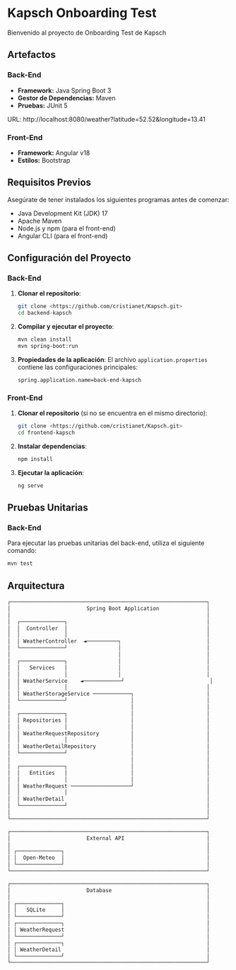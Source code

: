 # Kapsch Onboarding Test

Bienvenido al proyecto de Onboarding Test de Kapsch

## Artefactos

### Back-End
- **Framework:** Java Spring Boot 3
- **Gestor de Dependencias:** Maven
- **Pruebas:** JUnit 5

URL: http://localhost:8080/weather?latitude=52.52&longitude=13.41

### Front-End
- **Framework:** Angular v18
- **Estilos:** Bootstrap

## Requisitos Previos

Asegúrate de tener instalados los siguientes programas antes de comenzar:

- Java Development Kit (JDK) 17
- Apache Maven
- Node.js y npm (para el front-end)
- Angular CLI (para el front-end)

## Configuración del Proyecto

### Back-End

1. **Clonar el repositorio**:
    ```sh
    git clone <https://github.com/cristianet/Kapsch.git>
    cd backend-kapsch
    ```

2. **Compilar y ejecutar el proyecto**:
    ```sh
    mvn clean install
    mvn spring-boot:run
    ```

3. **Propiedades de la aplicación**:
    El archivo `application.properties` contiene las configuraciones principales:
    ```properties
    spring.application.name=back-end-kapsch
    ```

### Front-End

1. **Clonar el repositorio** (si no se encuentra en el mismo directorio):
    ```sh
    git clone <https://github.com/cristianet/Kapsch.git>
    cd frontend-kapsch
    ```

2. **Instalar dependencias**:
    ```sh
    npm install
    ```

3. **Ejecutar la aplicación**:
    ```sh
    ng serve
    ```

## Pruebas Unitarias

### Back-End

Para ejecutar las pruebas unitarias del back-end, utiliza el siguiente comando:

```sh
mvn test
```

## Arquitectura

```sh
┌──────────────────────────────────────────────────────────────┐
│                        Spring Boot Application               │
│                                                              │
│  ┌──────────────┐                                            │
│  │  Controller  │                                            │
│  │              │                                            │
│  │ WeatherController  ◄──────────┐                           │
│  └──────────────┘                │                           │
│                                  │                           │
│  ┌──────────────┐                │                           │
│  │   Services   │                │                           │
│  │              │                │                           │
│  │ WeatherService    ◄────────────┘                           │
│  │              │                                            │
│  │ WeatherStorageService ────────────┐                       │
│  └──────────────┘                    │                       │
│                                      │                       │
│  ┌──────────────┐                    │                       │
│  │ Repositories │                    │                       │
│  │              │                    │                       │
│  │ WeatherRequestRepository          │                       │
│  │              │                    │                       │
│  │ WeatherDetailRepository           │                       │
│  └──────────────┘                    │                       │
│                                      │                       │
│  ┌──────────────┐                    │                       │
│  │   Entities   │                    │                       │
│  │              │                    │                       │
│  │ WeatherRequest ───────────────────┘                       │
│  │              │                                            │
│  │ WeatherDetail                                             │
│  └──────────────┘                                            │
│                                                              │
└──────────────────────────────────────────────────────────────┘

┌──────────────────────────────────────────────────────────────┐
│                        External API                          │
│                                                              │
│ ┌──────────────┐                                             │
│ │  Open-Meteo  │                                             │
│ └──────────────┘                                             │
└──────────────────────────────────────────────────────────────┘

┌──────────────────────────────────────────────────────────────┐
│                        Database                              │
│                                                              │
│ ┌──────────────┐                                             │
│ │   SQLite     │                                             │
│ └──────────────┘                                             │
│ ┌──────────────┐                                             │
│ │ WeatherRequest                                             │
│ └──────────────┘                                             │
│ ┌──────────────┐                                             │
│ │ WeatherDetail                                              │
│ └──────────────┘                                             │
└──────────────────────────────────────────────────────────────┘
```
